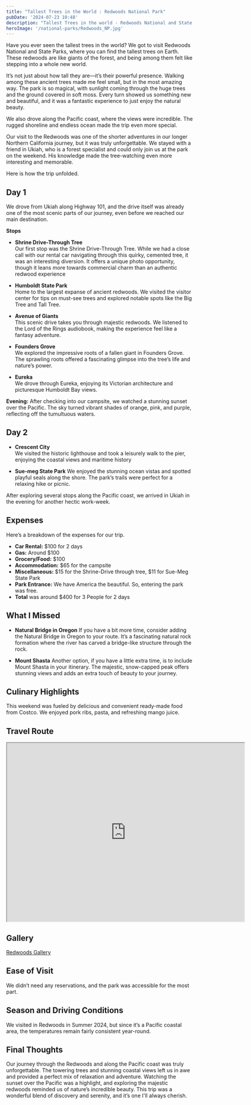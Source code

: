 ```yaml
---
title: "Tallest Trees in the World : Redwoods National Park"
pubDate: '2024-07-23 10:48'
description: "Tallest Trees in the world - Redwoods National and State Parks"
heroImage: '/national-parks/Redwoods_NP.jpg'
---
```


Have you ever seen the tallest trees in the world? We got to visit Redwoods National and State Parks, where you can find the tallest trees on Earth. These redwoods are like giants of the forest, and being among them felt like stepping into a whole new world.

It’s not just about how tall they are—it’s their powerful presence. Walking among these ancient trees made me feel small, but in the most amazing way. The park is so magical, with sunlight coming through the huge trees and the ground covered in soft moss. Every turn showed us something new and beautiful, and it was a fantastic experience to just enjoy the natural beauty.

We also drove along the Pacific coast, where the views were incredible. The rugged shoreline and endless ocean made the trip even more special.

Our visit to the Redwoods was one of the shorter adventures in our longer Northern California journey, but it was truly unforgettable. We stayed with a friend in Ukiah, who is a forest specialist and could only join us at the park on the weekend. His knowledge made the tree-watching even more interesting and memorable.

Here is how the trip unfolded. 

## Day 1

We drove from Ukiah along Highway 101, and the drive itself was already one of the most scenic parts of our journey, even before we reached our main destination.

**Stops**

- **Shrine Drive-Through Tree**  
Our first stop was the Shrine Drive-Through Tree. While we had a close call with our rental car navigating through this quirky, cemented tree, it was an interesting diversion. It offers a unique photo opportunity, though it leans more towards commercial charm than an authentic redwood experience

- **Humboldt State Park**  
 Home to the largest expanse of ancient redwoods. We visited the visitor center for tips on must-see trees and explored notable spots like the Big Tree and Tall Tree.

- **Avenue of Giants**  
  This scenic drive takes you through majestic redwoods. We listened to the Lord of the Rings audiobook, making the experience feel like a fantasy adventure.

- **Founders Grove**  
We explored the impressive roots of a fallen giant in Founders Grove. The sprawling roots offered a fascinating glimpse into the tree’s life and nature’s power.

- **Eureka**  
We drove through Eureka, enjoying its Victorian architecture and picturesque Humboldt Bay views.

 
**Evening:** After checking into our campsite, we watched a stunning sunset over the Pacific. The sky turned vibrant shades of orange, pink, and purple, reflecting off the tumultuous waters.

## Day 2


- **Crescent City**  
    We visited the historic lighthouse and took a leisurely walk to the pier, enjoying the coastal views and maritime history

- **Sue-meg State Park**
   We enjoyed the stunning ocean vistas and spotted playful seals along the shore. The park’s trails were perfect for a relaxing hike or picnic.

After exploring several stops along the Pacific coast, we arrived in Ukiah in the evening for another hectic work-week. 


## Expenses
Here’s a breakdown of the expenses for our trip. 
- **Car Rental:** $100 for 2 days
- **Gas:** Around $100 
- **Grocery/Food:** $100
- **Accommodation:** $65 for the campsite
- **Miscellaneous:** $15 for the Shrine-Drive through tree, $11 for Sue-Meg State Park 
- **Park Entrance:** We have America the beautiful. So, entering the park was free. 
- **Total** was around $400 for 3 People for 2 days


## What I Missed
-  **Natural Bridge in Oregon**
If you have a bit more time, consider adding the Natural Bridge in Oregon to your route. It’s a fascinating natural rock formation where the river has carved a bridge-like structure through the rock.

- **Mount Shasta**
Another option, if you have a little extra time, is to include Mount Shasta in your itinerary. The majestic, snow-capped peak offers stunning views and adds an extra touch of beauty to your journey.


## Culinary Highlights
This weekend was fueled by delicious and convenient ready-made food from Costco. We enjoyed pork ribs, pasta, and refreshing mango juice.

## Travel Route

<iframe src="https://www.google.com/maps/d/embed?mid=1AgcyBY7BbbssSnbxoQW40KqhoW117kc&ehbc=2E312F" width="640" height="480"></iframe>

## Gallery
[Redwoods Gallery]({{'/galleries/gallery_redwoods/index.html'|relative_url}})



## Ease of Visit
We didn’t need any reservations, and the park was accessible for the most part.


## Season and Driving Conditions 
We visited in Redwoods in Summer 2024, but since it’s a Pacific coastal area, the temperatures remain fairly consistent year-round.


## Final Thoughts
Our journey through the Redwoods and along the Pacific coast was truly unforgettable. The towering trees and stunning coastal views left us in awe and provided a perfect mix of relaxation and adventure. Watching the sunset over the Pacific was a highlight, and exploring the majestic redwoods reminded us of nature’s incredible beauty. This trip was a wonderful blend of discovery and serenity, and it’s one I'll always cherish.
